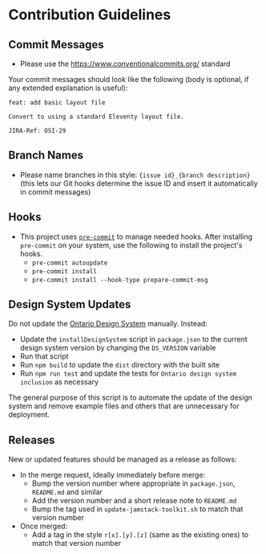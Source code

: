 # Contribution Guidelines

## Commit Messages

- Please use the https://www.conventionalcommits.org/ standard

Your commit messages should look like the following (body is optional, if any extended explanation is useful):

```
feat: add basic layout file

Convert to using a standard Eleventy layout file.

JIRA-Ref: OSI-29
```

## Branch Names

- Please name branches in this style: `{issue id}_{branch description}` (this lets our Git hooks determine the issue ID and insert it automatically in commit messages)

## Hooks

- This project uses [`pre-commit`](https://pre-commit.com/) to manage needed hooks. After installing `pre-commit` on your system, use the following to install the project's hooks.
  - `pre-commit autoupdate`
  - `pre-commit install`
  - `pre-commit install --hook-type prepare-commit-msg`

## Design System Updates

Do not update the [Ontario Design System](https://designsystem.ontario.ca/docs/documentation/for-developers.html) manually. Instead:

- Update the `installDesignSystem` script in `package.json` to the current design system version by changing the `DS_VERSION` variable
- Run that script
- Run `npm build` to update the `dist` directory with the built site
- Run `npm run test` and update the tests for `Ontario design system inclusion` as necessary

The general purpose of this script is to automate the update of the design system and remove example files and others that are unnecessary for deployment.

## Releases

New or updated features should be managed as a release as follows:

- In the merge request, ideally immediately before merge:
  - Bump the version number where appropriate in `package.json`, `README.md` and similar
  - Add the version number and a short release note to `README.md`
  - Bump the tag used in `update-jamstack-toolkit.sh` to match that version number
- Once merged:
  - Add a tag in the style `r[x].[y].[z]` (same as the existing ones) to match that version number
